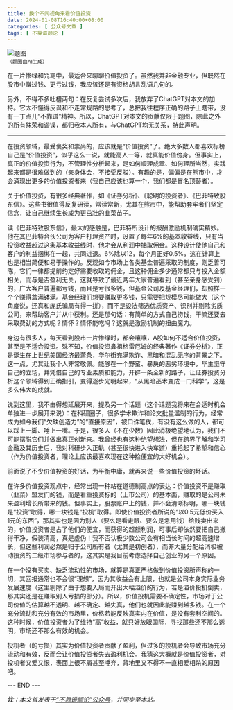 ```yaml
---
title: 换个不同视角来看价值投资
date: 2024-01-08T16:40:00+08:00
categories: [ 公众号文章 ]
tags: [ 不靠谱颜论 ]
---
```


<div class="p-3 text-center">
  <img class="img-fluid" src="/images/2024/0108/01.png" alt="题图" style="max-width:640px">
  <div><small>（题图由AI生成）</small></div>
</div>

在一片惨绿和咒骂中，最适合来聊聊价值投资了。虽然我并非金融专业，但既然在股市中赚过钱、更亏过钱，我应该还是有资格胡言乱语几句的。

另外，不得不多吐槽两句：在反复尝试多次后，我放弃了ChatGPT对本文的加持。它太不懂得反讽和不走常规路的思考了，总把我往程序正确的路子上瞎带，没有一丁点儿“不靠谱”精神。所以，ChatGPT对本文的贡献仅限于题图，除此之外的所有殊荣和谬误，都归我本人所有，与ChatGPT均无关系，特此声明。

-----

在投资领域，最受褒奖和崇尚的，应该就是“价值投资”了。绝大多数人都喜欢标榜自己是“价值投资”，似乎这么一说，就能高人一等，就真能价值傍身。但事实上，真正的价值投资行为，不管理性分析起来，是如何顺理成章、如何理所当然，实践起来都是很难做到的（亲身体会，不接受反驳）。有趣的是，偏偏是在熊市中，才会涌现出更多的价值投资者来（我自己应该也算一个，我们都是冒名顶替者）。

关于价值投资，有很多经典著作，如《证券分析》、《聪明的投资者》、《巴菲特致股东信》。这些书很值得反复研读，常读常新，尤其在熊市中，能帮助套牢者们坚定信念，让自己继续生长成为更茁壯的韭菜苗子。

读《巴菲特致股东信》，最大的感触是，巴菲特所设计的报酬激励机制确实精妙。他在其巴菲特合伙公司为客户打理资产时，设置了每年6%的基本收益线，只有当投资收益超过这条基本收益线时，他才会从利润中抽取佣金。这种设计使他自己和客户的利益捆绑在一起，共同进退。6%除以12，每个月正好0.5%，这在计算上也是相当简便和易于操作的。反观如今市场上各类基金普遍采取的制度，则乏善可陈，它们一律都提前约定好需要收取的佣金，且这种佣金多少通常都只与投入金额相关，而与是否盈利无关，这就导致了最近两年大家普遍看到（甚至亲身感受到）的，广大客户普遍都亏钱，而且是亏很多钱，但基金公司及基金经理们，却照样一个个赚得盆满钵满。基金经理们想要赚取更多钱，只需要把规模尽可能做大（这个角度说，还真和庞氏骗局有得一拼），而不是设法筛选优质资产、识别并剔除劣质公司，来帮助客户并从中获利。还是那句话：有简单的方式自己捞钱，干嘛还要去采取费劲的方式呢？情怀？情怀能吃吗？这就是激励机制的扭曲魔力。

身边有很多人，每天看到股市一片惨绿时，都会嚷嚷，A股如何不适合价值投资，甚至是不适合投资。殊不知，价值投资鼻祖格雷厄姆的经典著作《证券分析》，正是诞生在上世纪美国经济最萧条，华尔街充满欺诈、黑暗和混乱无序的背景之下。这一点，尤其让我个人非常敬佩。能够在一个野蛮、暴戾的恶劣环境中，毕生坚守自己的立场，并凭借自己的专业素质和能力，开辟一条全新的路子，让证券投资分析这个领域得到正确指引，变得逐步光明起来，“从黑暗巫术变成一门科学”，这是多么伟大的成就。

说到这里，我不由得想延展开来，提及另一个话题（这个话题我将来在合适时机会单独进一步展开来说）：在科研圈子，很多学术欺诈和论文批量滥制的行为，经常成为如今我们“欠缺创造力”的“直接原因”，被口诛笔伐，有没有这么做的人，都可以踩上一脚、唾上一嘴。于是，很多人（不在少数）因此消极绝望地认为，我们不可能摆脱它们并做出真正创新来。我曾经也有这种绝望想法，但在跨界了解和学习金融及其历史后，我对科研步入正轨（甚至很快进入快车道）重拾起了希望和信心（作为价值投资者，理论上应该最喜欢现在这种捡便宜的大好机会）。

前面说了不少价值投资的好话，为平衡中庸，就再来说一些价值投资的坏话。

在许多价值投资观点中，经常出现一种站在道德制高点的表达：价值投资不是赚取（韭菜）盟友们的钱，而是看重投资标的（上市公司）的基本面，赚取的是公司未来盈利增长所带来的钱。但事实上，股票账户上的钱，并不会清晰标明，哪一块钱是“投资”取得，哪一块钱是“投机”取得。即使价值投资者所说的“以0.5元低价买入1元的东西”，那其实也是因为别人（要么是看走眼、要么是急用钱）给贱卖出来的，价值投资者是占了他们的便宜，而获得的超额利润，可事后却依然要把自己撇得干净，假装清高，真是虚伪！我不否认极少数公司会有相当长时间的超高速增长，但这些利润必然是归于公司所有者（尤其是初创者），而非大量分配给消极被动投资的二级市场参与者的，这其实是我目前考虑选择自己创业的另一个原因。

在一个没有买卖、缺乏流动性的市场，就算是真正严格做到价值投资所声称的一切，其回报通常也不会很“理想”，因为其收益会有上限，也就是公司本身实际业务发展速度（这里剔除了由于想要入局而开出大幅溢价的行为，若是溢价投机倒卖，那其实还是在赚取别人亏损的部分）。所以，价值投机需要不确定性，市场对于公司价值的估算越不透明、越不确定、越失真，他们也就因此能赚到越多钱。在一个充分流动和充分有效的市场里，价格若能反映真实内在价值，是没有套利空间的。这种时候，价值投资者为了维持“高”收益，就只好放眼国际，寻找那些还不那么透明，市场还不那么有效的机会。

投机者（的亏损）其实为价值投资者贡献了盈利，但过多的投机者会导致市场充分流动和有效，反而会让价值投资者失去盈利机会。我猜这大概就是价值投资者，对投机者又爱又恨，表面上很不屑甚至唾弃，背地里又不得不一直相爱相杀的原因吧。

<div class="p-5 text-center">--- END ---</div>

<i><b>注：</b>本文首发表于[“不靠谱颜论”公众号](https://mp.weixin.qq.com/s/1La7uBCfeKiO7_YtyY3SRg)，并同步至本站。</i>
